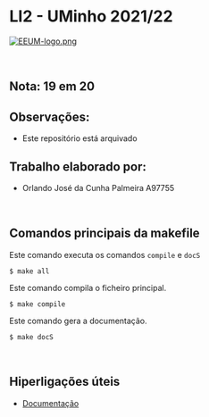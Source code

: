 # LI2 - UMinho 2021/22

[![EEUM-logo.png](https://i.postimg.cc/50hZ17dj/EEUM-logo.png)](https://postimg.cc/N9xNkx0w)

<br>

## Nota: 19 em 20

## Observações:
- Este repositório está arquivado

## Trabalho elaborado por:
- Orlando José da Cunha Palmeira A97755

<br>

## Comandos principais da makefile
Este comando executa os comandos ```compile``` e ```docS```
```
$ make all
```
Este comando compila o ficheiro principal.
```
$ make compile
```
Este comando gera a documentação.
```
$ make docS
```

<br>

## Hiperligações úteis
- [Documentação](docs/html/index.html)